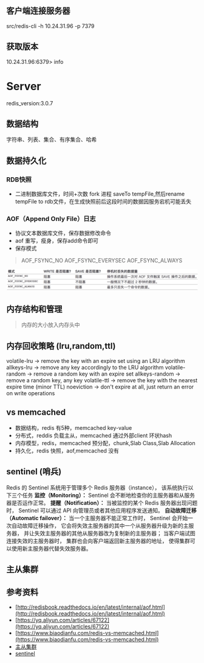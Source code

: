 ## 客户端连接服务器
src/redis-cli -h 10.24.31.96 -p 7379

## 获取版本
10.24.31.96:6379> info
# Server
redis_version:3.0.7

## 数据结构
字符串、列表、集合、有序集合、哈希

## 数据持久化
### RDB快照
* 二进制数据库文件，时间+次数 fork 进程 saveTo tempFile,然后rename tempFile to rdb文件，在生成快照前后这段时间的数据因服务宕机可能丢失

### AOF（Append Only File）日志
* 协议文本数据库文件，保存数据修改命令
* aof 重写，瘦身，保存add命令即可
* 保存模式 
> AOF_FSYNC_NO
> AOF_FSYNC_EVERYSEC
> AOF_FSYNC_ALWAYS

![](res/0.png)

## 内存结构和管理
> 内存的大小放入内存头中

## 内存回收策略 (lru,random,ttl)
volatile-lru -> remove the key with an expire set using an LRU algorithm
allkeys-lru -> remove any key accordingly to the LRU algorithm
volatile-random -> remove a random key with an expire set
allkeys-random -> remove a random key, any key
volatile-ttl -> remove the key with the nearest expire time (minor TTL)
noeviction -> don't expire at all, just return an error on write operations

## vs memcached
* 数据结构，redis 有5种，memcached key-value
* 分布式，reddis 负载主从，memcached 通过外部client 环状hash
* 内存模型，redis，memcached 预分配，chunk,Slab Class,Slab Allocation
* 持久化，redis 快照，aof,memcached 没有

## sentinel (哨兵)
Redis 的 Sentinel 系统用于管理多个 Redis 服务器（instance）， 该系统执行以下三个任务
**监控（Monitoring）：** Sentinel 会不断地检查你的主服务器和从服务器是否运作正常。
**提醒（Notification）：** 当被监控的某个 Redis 服务器出现问题时， Sentinel 可以通过 API 向管理员或者其他应用程序发送通知。
**自动故障迁移（Automatic failover）：** 当一个主服务器不能正常工作时， Sentinel 会开始一次自动故障迁移操作， 它会将失效主服务器的其中一个从服务器升级为新的主服务器， 并让失效主服务器的其他从服务器改为复制新的主服务器； 当客户端试图连接失效的主服务器时， 集群也会向客户端返回新主服务器的地址， 使得集群可以使用新主服务器代替失效服务器。

## 主从集群


## 参考资料
* [http://redisbook.readthedocs.io/en/latest/internal/aof.html](http://redisbook.readthedocs.io/en/latest/internal/aof.html)
* [https://yq.aliyun.com/articles/67122](https://yq.aliyun.com/articles/67122)
* [https://www.biaodianfu.com/redis-vs-memcached.html](https://www.biaodianfu.com/redis-vs-memcached.html)
* [主从集群](https://blog.csdn.net/u011204847/article/details/51307044)
* [sentinel](https://blog.csdn.net/u011204847/article/details/51307044)